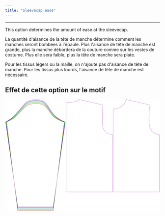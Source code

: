 ```yaml
---
title: "Sleevecap ease"
---
```


---

This option determines the amount of ease at the sleevecap.

<Note>

La quantité d'aisance de la tête de manche détermine comment les manches seront bombées à l'épaule.
Plus l'aisance de tête de manche est grande, plus la manche débordera de la couture comme sur les vestes de costume. Plus elle sera faible, plus la tête de manche sera plate.

Pour les tissus légers ou la maille, on n'ajoute pas d'aisance de tête de manche. Pour les tissus plus lourds, l'aisance de tête de manche est nécessaire.

</Note>

## Effet de cette option sur le motif

![This image shows the effect of this option by superimposing several variants that have a different value for this option](brian_sleevecapease_sample.svg "Effect of this option on the pattern")
